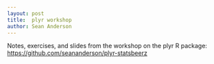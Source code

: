 ```yaml
---
layout: post
title:  plyr workshop
author: Sean Anderson
---
```


Notes, exercises, and slides from the workshop on the plyr R package:
<https://github.com/seananderson/plyr-statsbeerz>
